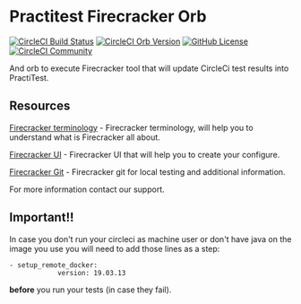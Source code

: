 # Practitest Firecracker Orb

[![CircleCI Build Status](https://circleci.com/gh/PractiTest/firecracker-orb.svg?style=shield "CircleCI Build Status")](https://circleci.com/gh/PractiTest/firecracker-orb) [![CircleCI Orb Version](https://badges.circleci.com/orbs/practitest/firecracker.svg)](https://circleci.com/orbs/registry/orb/practitest/firecracker) [![GitHub License](https://img.shields.io/badge/license-MIT-lightgrey.svg)](https://raw.githubusercontent.com/PractiTest/firecracker-orb/master/LICENSE) [![CircleCI Community](https://img.shields.io/badge/community-CircleCI%20Discuss-343434.svg)](https://discuss.circleci.com/c/ecosystem/orbs)

And orb to execute Firecracker tool that will update CircleCi test results into PractiTest.

## Resources

[Firecracker terminology](https://www.practitest.com/help/methodology-tips/firecracker/) - Firecracker terminology, will help you to understand what is Firecracker all about.

[Firecracker UI](https://firecracker-ui-prod.practitest.com/) - Firecracker UI that will help you to create your configure.

[Firecracker Git](https://github.com/PractiTest/practitest-firecracker) - Firecracker git for local testing and additional information.

For more information contact our support.

## Important!!

In case you don't run your circleci as machine user or don't have java on the image you use you will need to add those lines as a step:
~~~
- setup_remote_docker:
            version: 19.03.13
~~~
**before** you run your tests (in case they fail).